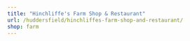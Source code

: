 ```yaml
---
title: "Hinchliffe's Farm Shop & Restaurant"
url: /huddersfield/hinchliffes-farm-shop-and-restaurant/
shop: farm
---
```

